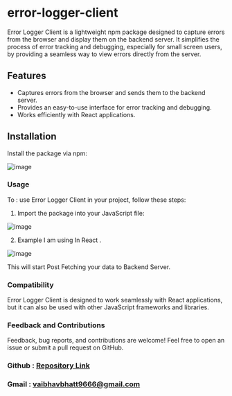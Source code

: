 # error-logger-client

Error Logger Client is a lightweight npm package designed to capture errors from the browser and display them on the backend server. It simplifies the process of error tracking and debugging, especially for small screen users, by providing a seamless way to view errors directly from the server.

## Features

- Captures errors from the browser and sends them to the backend server.
- Provides an easy-to-use interface for error tracking and debugging.
- Works efficiently with React applications.

## Installation

Install the package via npm:


![image](https://github.com/vaibhav211002/error-logger-server/assets/120389581/91904490-2ed9-4cc3-87c7-b88b7baa1758)


### Usage

To : use Error Logger Client in your project, follow these steps:

1. Import the package into your JavaScript file:

![image](https://github.com/vaibhav211002/error-logger/assets/120389581/3f908685-5288-4bd3-8691-2ba6e709dc7b)


2. Example I am using In React .
   
![image](https://github.com/vaibhav211002/error-logger/assets/120389581/15e93a4d-fe96-4ccf-b469-f0f74d527850)

This will start Post Fetching your data to Backend Server.

### Compatibility

Error Logger Client is designed to work seamlessly with React applications, but it can also be used with other JavaScript frameworks and libraries.


### Feedback and Contributions
Feedback, bug reports, and contributions are welcome! Feel free to open an issue or submit a pull request on GitHub.
### Github : [Repository Link](https://github.com/vaibhav211002/error-logger)
### Gmail : vaibhavbhatt9666@gmail.com

